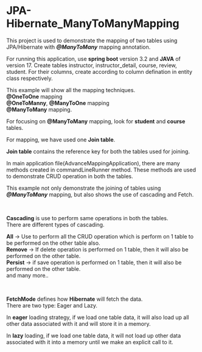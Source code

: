 # JPA-Hibernate_ManyToManyMapping
This project is used to demonstrate the mapping of two tables using JPA/Hibernate with _**@ManyToMany**_ mapping annotation.

For running this application, use **spring boot** version 3.2 and **JAVA** of version 17.
Create tables instructor, instructor_detail, course, review, student. For their columns, create according to column defination in entity class respectively.

This example will show all the mapping techniques. <br> 
**@OneToOne** mapping <br> 
**@OneToManny**, **@ManyToOne** mapping <br>
**@ManyToMany** mapping. <br>

For focusing on **@ManyToMany** mapping, look for **student** and **course** tables.

For mapping, we have used one **Join table**.

**Join table** contains the reference key for both the tables used for joining.


In main application file(AdvanceMappingApplication), there are many methods created in commandLineRunner method.
These methods are used to demonstrate CRUD operation in both the tables.

This example not only demonstrate the joining of tables using **_@ManyToMany_** mapping, but also shows the use of cascading and Fetch.

<br> 

**Cascading** is use to perform same operations in both the tables.
<br> 
There are different types of cascading.

**All** -> Use to perform all the CRUD operation which is perform on 1 table to be performed on the other table also. <br> 
**Remove** -> If delete operation is performed on 1 table, then it will also be performed on the other table.
 <br> 
**Persist** -> if save operation is performed on 1 table, then it will also be performed on the other table.
 <br> 
and many more..

<br> 

**FetchMode** defines how **Hibernate** will fetch the data.
<br> 
There are two type: Eager and Lazy.

In **eager** loading strategy, if we load one table data, it will also load up all other data associated with it and will store it in a memory.

In **lazy** loading, if we load one table data, it will not load up other data associated with it into a memory until we make an explicit call to it.
